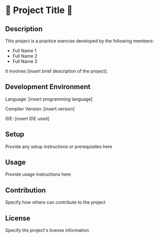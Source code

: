 <!DOCTYPE html>
<html lang="en">
<head>
<meta charset="UTF-8">
<meta name="viewport" content="width=device-width, initial-scale=1.0">


<h1>🌟 Project Title 🌟</h1>

<h2>Description</h2>
<p>This project is a practice exercise developed by the following members:</p>
<ul>
  <li>Full Name 1</li>
  <li>Full Name 2</li>
  <li>Full Name 3</li>
</ul>
<p>It involves [insert brief description of the project].</p>

<h2>Development Environment</h2>
<p>Language: [insert programming language]</p>
<p>Compiler Version: [insert version]</p>
<p>IDE: [insert IDE used]</p>

<h2>Setup</h2>
<p>Provide any setup instructions or prerequisites here</p>

<h2>Usage</h2>
<p>Provide usage instructions here</p>

<h2>Contribution</h2>
<p>Specify how others can contribute to the project</p>

<h2>License</h2>
<p>Specify the project's license information</p>

</body>
</html>
